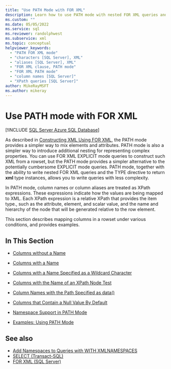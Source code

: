 ```yaml
---
title: "Use PATH Mode with FOR XML"
description: Learn how to use PATH mode with nested FOR XML queries and the TYPE directive to write less complex queries that return xml type instances.
ms.custom: ""
ms.date: 05/05/2022
ms.service: sql
ms.reviewer: randolphwest
ms.subservice: xml
ms.topic: conceptual
helpviewer_keywords:
  - "PATH FOR XML mode"
  - "characters [SQL Server], XML"
  - "aliases [SQL Server], XML"
  - "FOR XML clause, PATH mode"
  - "FOR XML PATH mode"
  - "column names [SQL Server]"
  - "XPath queries [SQL Server]"
author: MikeRayMSFT
ms.author: mikeray
---
```

# Use PATH mode with FOR XML

[!INCLUDE [SQL Server Azure SQL Database](../../includes/applies-to-version/sql-asdb-asdbmi.md)]

As described in [Constructing XML Using FOR XML](../../relational-databases/xml/for-xml-sql-server.md), the PATH mode provides a simpler way to mix elements and attributes. PATH mode is also a simpler way to introduce additional nesting for representing complex properties. You can use FOR XML EXPLICIT mode queries to construct such XML from a rowset, but the PATH mode provides a simpler alternative to the potentially cumbersome EXPLICIT mode queries. PATH mode, together with the ability to write nested FOR XML queries and the TYPE directive to return **xml** type instances, allows you to write queries with less complexity.

In PATH mode, column names or column aliases are treated as XPath expressions. These expressions indicate how the values are being mapped to XML. Each XPath expression is a relative XPath that provides the item type., such as the attribute, element, and scalar value, and the name and hierarchy of the node that will be generated relative to the row element.

This section describes mapping columns in a rowset under various conditions, and provides examples.

## In This Section

- [Columns without a Name](../../relational-databases/xml/columns-without-a-name.md)

- [Columns with a Name](../../relational-databases/xml/columns-with-a-name.md)

- [Columns with a Name Specified as a Wildcard Character](../../relational-databases/xml/columns-with-a-name-specified-as-a-wildcard-character.md)

- [Columns with the Name of an XPath Node Test](../../relational-databases/xml/columns-with-the-name-of-an-xpath-node-test.md)

- [Column Names with the Path Specified as data&#40;&#41;](../../relational-databases/xml/column-names-with-the-path-specified-as-data.md)

- [Columns that Contain a Null Value By Default](../../relational-databases/xml/columns-that-contain-a-null-value-by-default.md)

- [Namespace Support in PATH Mode](../../relational-databases/xml/namespace-support-in-path-mode.md)

- [Examples: Using PATH Mode](../../relational-databases/xml/examples-using-path-mode.md)

## See also

- [Add Namespaces to Queries with WITH XMLNAMESPACES](../../relational-databases/xml/add-namespaces-to-queries-with-with-xmlnamespaces.md)
- [SELECT &#40;Transact-SQL&#41;](../../t-sql/queries/select-transact-sql.md)
- [FOR XML &#40;SQL Server&#41;](../../relational-databases/xml/for-xml-sql-server.md)
